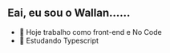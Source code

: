 ## Eai, eu sou o Wallan...... 
- 🔭 Hoje trabalho como front-end e No Code
- 🌱 Estudando Typescript 

<div> 
  <a href="https://beacons.ai/wallanrafael">
</div>

